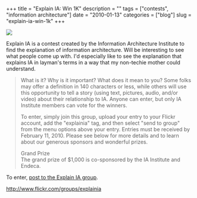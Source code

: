 +++
title = "Explain IA: Win 1K"
description = ""
tags = ["contests", "information architecture"]
date = "2010-01-13"
categories = ["blog"]
slug = "explain-ia-win-1k"
+++



  <div class="notebook-screenshot"><a href="http://www.flickr.com/groups/explainia"><img src="//media.konigi.com/bluga/wt4b4dee19d4b63_large.jpg"/></a></div><p>Explain IA is a contest created by the Information Architecture Institute to find the explanation of information architecture. Will be interesting to see what people come up with. I'd especially like to see the explanation that explains IA in layman's terms in a way that my non-techie mother could understand.</p>

<p><blockquote>What is it? Why is it important? What does it mean to you? Some folks may offer a definition in 140 characters or less, while others will use this opportunity to tell a story (using text, pictures, audio, and/or video) about their relationship to IA. Anyone can enter, but only IA Institute members can vote for the winners.</p>

<p>To enter, simply join this group, upload your entry to your Flickr account, add the &quot;explainia&quot; tag, and then select &quot;send to group&quot; from the menu options above your entry. Entries must be received by February 11, 2010. Please see below for more details and to learn about our generous sponsors and wonderful prizes.</p>

<p>Grand Prize<br />
The grand prize of $1,000 is co-sponsored by the IA Institute and Endeca.</blockquote></p>

<p>To enter, <a href="http://www.flickr.com/groups/explainia">post to the Explain IA group</a>.</p>

    
  <a href="http://www.flickr.com/groups/explainia">http://www.flickr.com/groups/explainia</a>
